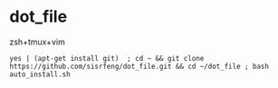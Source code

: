 # dot_file
zsh+tmux+vim

`yes | (apt-get install git)  ; cd ~ && git clone https://github.com/sisrfeng/dot_file.git && cd ~/dot_file ; bash auto_install.sh`
